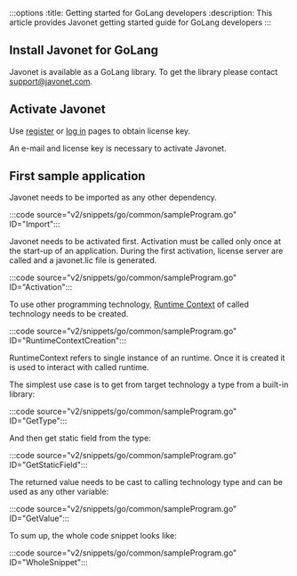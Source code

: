 :::options
:title: Getting started for GoLang developers
:description: This article provides Javonet getting started guide for GoLang developers
:::

## Install Javonet for GoLang

Javonet is available as a GoLang library. To get the library please contact support@javonet.com.

## Activate Javonet

Use [register](https://my.javonet.com/signup/?type=free) or [log in](https://my.javonet.com/signin/) pages to obtain license key.

An e-mail and license key is necessary to activate Javonet.

## First sample application

Javonet needs to be imported as any other dependency.

:::code source="v2/snippets/go/common/sampleProgram.go" ID="Import":::

Javonet needs to be activated first. Activation must be called only once at the start-up of an application. During the first activation, license server are called and a javonet.lic file is generated. 

:::code source="v2/snippets/go/common/sampleProgram.go" ID="Activation":::

To use other programming technology, [Runtime Context](/guides/v2/foundations/runtime-context.md) of called technology needs to be created.

:::code source="v2/snippets/go/common/sampleProgram.go" ID="RuntimeContextCreation":::

RuntimeContext refers to single instance of an runtime. Once it is created it is used to interact with called runtime.

The simplest use case is to get from target technology a type from a built-in library:

:::code source="v2/snippets/go/common/sampleProgram.go" ID="GetType":::

And then get static field from the type:

:::code source="v2/snippets/go/common/sampleProgram.go" ID="GetStaticField":::

The returned value needs to be cast to calling technology type and can be used as any other variable:

:::code source="v2/snippets/go/common/sampleProgram.go" ID="GetValue":::

To sum up, the whole code snippet looks like:

:::code source="v2/snippets/go/common/sampleProgram.go" ID="WholeSnippet":::
